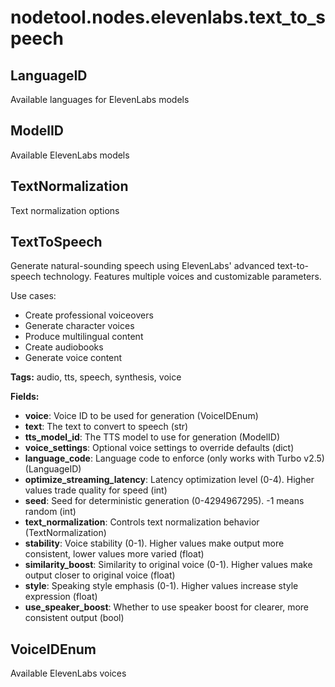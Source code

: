 # nodetool.nodes.elevenlabs.text_to_speech

## LanguageID

Available languages for ElevenLabs models

## ModelID

Available ElevenLabs models

## TextNormalization

Text normalization options

## TextToSpeech

Generate natural-sounding speech using ElevenLabs' advanced text-to-speech technology. Features multiple voices and customizable parameters.

Use cases:
- Create professional voiceovers
- Generate character voices
- Produce multilingual content
- Create audiobooks
- Generate voice content

**Tags:** audio, tts, speech, synthesis, voice

**Fields:**
- **voice**: Voice ID to be used for generation (VoiceIDEnum)
- **text**: The text to convert to speech (str)
- **tts_model_id**: The TTS model to use for generation (ModelID)
- **voice_settings**: Optional voice settings to override defaults (dict)
- **language_code**: Language code to enforce (only works with Turbo v2.5) (LanguageID)
- **optimize_streaming_latency**: Latency optimization level (0-4). Higher values trade quality for speed (int)
- **seed**: Seed for deterministic generation (0-4294967295). -1 means random (int)
- **text_normalization**: Controls text normalization behavior (TextNormalization)
- **stability**: Voice stability (0-1). Higher values make output more consistent, lower values more varied (float)
- **similarity_boost**: Similarity to original voice (0-1). Higher values make output closer to original voice (float)
- **style**: Speaking style emphasis (0-1). Higher values increase style expression (float)
- **use_speaker_boost**: Whether to use speaker boost for clearer, more consistent output (bool)


## VoiceIDEnum

Available ElevenLabs voices

